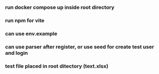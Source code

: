 ### run docker compose up inside root directory

### run npm for vite

### can use env.example

### can use parser after register, or use seed for create test user and login

### test file placed in root ditectory (text.xlsx)
